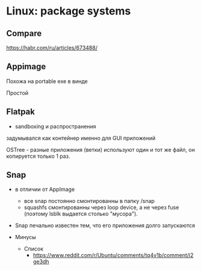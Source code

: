 # Linux: package systems

## Compare

https://habr.com/ru/articles/673488/

## Appimage

Похожа на portable exe в винде

Простой

## Flatpak

+ sandboxing и распространения

задумывался как контейнер именно для GUI приложений

OSTree - разные приложения (ветки) используют один и тот же файл, он копируется только 1 раз.

## Snap

- в отличии от AppImage
  - все snap постоянно смонтированны в папку /snap
  - squashfs смонтированны через loop device, а не через fuse (поэтому lsblk выдается столько "мусора").

- Snap печально известен тем, что его приложения долго запускаются

- Минусы
  - Список
    - https://www.reddit.com/r/Ubuntu/comments/tq4v1b/comment/i2ge3dh